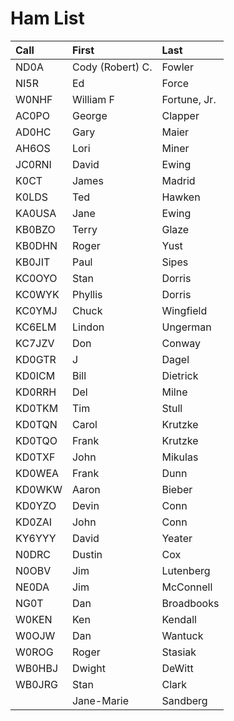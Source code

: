 Ham List
========

|Call|First|Last|
|:--------|:----|:---|
|<span class="callsign">ND0A</span>|Cody (Robert) C.|Fowler
|<span class="callsign">NI5R</span>|Ed|Force
|<span class="callsign">W0NHF</span>|William F|Fortune, Jr.
|<span class="callsign">AC0PO</span>|George|Clapper
|<span class="callsign">AD0HC</span>|Gary|Maier
|<span class="callsign">AH6OS</span>|Lori|Miner
|<span class="callsign">JC0RNI</span>|David|Ewing
|<span class="callsign">K0CT</span>|James|Madrid
|<span class="callsign">K0LDS</span>|Ted|Hawken
|<span class="callsign">KA0USA</span>|Jane|Ewing
|<span class="callsign">KB0BZO</span>|Terry|Glaze
|<span class="callsign">KB0DHN</span>|Roger|Yust
|<span class="callsign">KB0JIT</span>|Paul|Sipes
|<span class="callsign">KC0OYO</span>|Stan|Dorris
|<span class="callsign">KC0WYK</span>|Phyllis|Dorris
|<span class="callsign">KC0YMJ</span>|Chuck|Wingfield
|<span class="callsign">KC6ELM</span>|Lindon|Ungerman
|<span class="callsign">KC7JZV</span>|Don|Conway
|<span class="callsign">KD0GTR</span>|J|Dagel
|<span class="callsign">KD0ICM</span>|Bill|Dietrick
|<span class="callsign">KD0RRH</span>|Del|Milne
|<span class="callsign">KD0TKM</span>|Tim|Stull
|<span class="callsign">KD0TQN</span>|Carol|Krutzke
|<span class="callsign">KD0TQO</span>|Frank|Krutzke
|<span class="callsign">KD0TXF</span>|John|Mikulas
|<span class="callsign">KD0WEA</span>|Frank|Dunn
|<span class="callsign">KD0WKW</span>|Aaron|Bieber
|<span class="callsign">KD0YZO</span>|Devin|Conn
|<span class="callsign">KD0ZAI</span>|John|Conn
|<span class="callsign">KY6YYY</span>|David|Yeater
|<span class="callsign">N0DRC</span>|Dustin|Cox|
|<span class="callsign">N0OBV</span>|Jim|Lutenberg
|<span class="callsign">NE0DA</span>|Jim|McConnell
|<span class="callsign">NG0T</span>|Dan|Broadbooks
|<span class="callsign">W0KEN</span>|Ken|Kendall
|<span class="callsign">W0OJW</span>|Dan|Wantuck
|<span class="callsign">W0ROG</span>|Roger|Stasiak
|<span class="callsign">WB0HBJ</span>|Dwight|DeWitt
|<span class="callsign">WB0JRG</span>|Stan|Clark
||Jane-Marie|Sandberg
